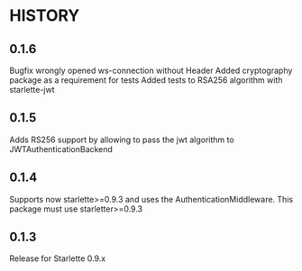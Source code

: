 # HISTORY

##  0.1.6

Bugfix wrongly opened ws-connection without Header
Added cryptography package as a requirement for tests
Added tests to RSA256 algorithm with starlette-jwt

## 0.1.5

Adds RS256 support by allowing to pass the jwt algorithm to JWTAuthenticationBackend

## 0.1.4

Supports now starlette>=0.9.3 and uses the AuthenticationMiddleware.
This package must use starletter>=0.9.3

## 0.1.3

Release for Starlette 0.9.x

